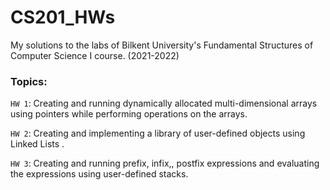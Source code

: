 # CS201_HWs
My solutions to the labs of Bilkent University's Fundamental Structures of Computer Science I course. (2021-2022)

### Topics:
`HW 1`: Creating and running dynamically allocated multi-dimensional arrays using pointers while performing operations on the arrays.

`HW 2`: Creating and implementing a library of user-defined objects using Linked Lists .

`HW 3`: Creating and running prefix, infix,, postfix expressions and evaluating the expressions using user-defined stacks.
